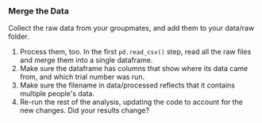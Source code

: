 ### Merge the Data

Collect the raw data from your groupmates, and add them to your data/raw folder.

  1. Process them, too.  In the first `pd.read_csv()` step, read all the raw files and merge them into a single dataframe.
  2. Make sure the dataframe has columns that show where its data came from, and which trial number was run.
  3. Make sure the filename in data/processed reflects that it contains multiple people's data.
  4. Re-run the rest of the analysis, updating the code to account for the new changes.  Did your results change?

